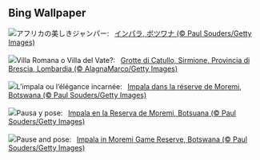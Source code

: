 ## Bing Wallpaper
![](https://www.bing.com/th?id=OHR.OrangeImpala_JA-JP2688977471_UHD.jpg&w=1000)アフリカの美しきジャンパー:&nbsp;&ensp;[インパラ, ボツワナ (© Paul Souders/Getty Images)](https://www.bing.com/th?id=OHR.OrangeImpala_JA-JP2688977471_UHD.jpg)
<br><br/>
![](https://www.bing.com/th?id=OHR.LagoDiGardaVillaRomana_IT-IT2119836247_UHD.jpg&w=1000)Villa Romana o Villa del Vate?:&nbsp;&ensp;[Grotte di Catullo, Sirmione, Provincia di Brescia, Lombardia (© AlagnaMarco/Getty Images)](https://www.bing.com/th?id=OHR.LagoDiGardaVillaRomana_IT-IT2119836247_UHD.jpg)
<br><br/>
![](https://www.bing.com/th?id=OHR.OrangeImpala_FR-FR4270664002_UHD.jpg&w=1000)L’impala ou l’élégance incarnée:&nbsp;&ensp;[Impala dans la réserve de Moremi, Botswana (© Paul Souders/Getty Images)](https://www.bing.com/th?id=OHR.OrangeImpala_FR-FR4270664002_UHD.jpg)
<br><br/>
![](https://www.bing.com/th?id=OHR.OrangeImpala_ES-ES9655514798_UHD.jpg&w=1000)Pausa y pose:&nbsp;&ensp;[Impala en la Reserva de Moremi, Botsuana (© Paul Souders/Getty Images)](https://www.bing.com/th?id=OHR.OrangeImpala_ES-ES9655514798_UHD.jpg)
<br><br/>
![](https://www.bing.com/th?id=OHR.OrangeImpala_EN-GB8814408257_UHD.jpg&w=1000)Pause and pose:&nbsp;&ensp;[Impala in Moremi Game Reserve, Botswana (© Paul Souders/Getty Images)](https://www.bing.com/th?id=OHR.OrangeImpala_EN-GB8814408257_UHD.jpg)
<br><br/>
